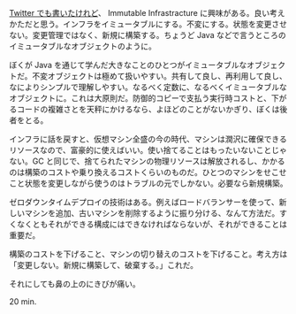 [Twitter でも書いたけれど](https://twitter.com/bouzuya/status/395232684135288832)、 Immutable Infrastracture に興味がある。良い考えかただと思う。インフラをイミュータブルにする。不変にする。状態を変更させない。変更管理ではなく、新規に構築する。ちょうど Java などで言うところのイミュータブルなオブジェクトのように。

ぼくが Java を通じて学んだ大きなことのひとつがイミュータブルなオブジェクトだ。不変オブジェクトは極めて扱いやすい。共有して良し、再利用して良し、なによりシンプルで理解しやすい。なるべく定数に、なるべくイミュータブルなオブジェクトに。これは大原則だ。防御的コピーで支払う実行時コストと、下がるコードの複雑さとを天秤にかけるなら、よほどのことがないかぎり、ぼくは後者をとる。

インフラに話を戻すと、仮想マシン全盛の今の時代、マシンは潤沢に確保できるリソースなので、富豪的に使えばいい。使い捨てることはもったいないことじゃない。GC と同じで、捨てられたマシンの物理リソースは解放されるし、かかるのは構築のコストや乗り換えるコストくらいのものだ。ひとつのマシンをせこせこと状態を変更しながら使うのはトラブルの元でしかない。必要なら新規構築。

ゼロダウンタイムデプロイの技術はある。例えばロードバランサーを使って、新しいマシンを追加、古いマシンを削除するように振り分ける、なんて方法だ。すくなくともそれができる構成にはできなければならないが、それができることは重要だ。

構築のコストを下げること、マシンの切り替えのコストを下げること。考え方は「変更しない。新規に構築して、破棄する。」これだ。

それにしても鼻の上のにきびが痛い。

20 min.
